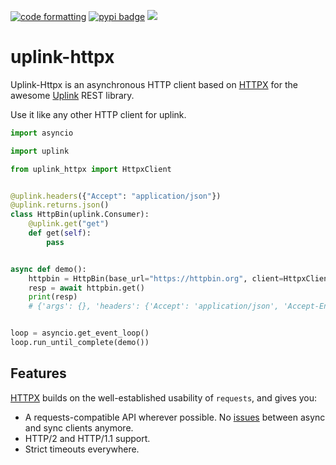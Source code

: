 [![code formatting][black_badge]][black_base]
[![pypi badge][pypi_badge]][pypi_base]
![](https://github.com/chassing/uplink-httpx/workflows/Test/badge.svg)

# uplink-httpx

Uplink-Httpx is an asynchronous HTTP client based on [HTTPX](https://www.encode.io/httpx/) for the awesome [Uplink](https://uplink.readthedocs.io/en/stable/) REST library.

Use it like any other HTTP client for uplink.

```python
import asyncio

import uplink

from uplink_httpx import HttpxClient


@uplink.headers({"Accept": "application/json"})
@uplink.returns.json()
class HttpBin(uplink.Consumer):
    @uplink.get("get")
    def get(self):
        pass


async def demo():
    httpbin = HttpBin(base_url="https://httpbin.org", client=HttpxClient())
    resp = await httpbin.get()
    print(resp)
    # {'args': {}, 'headers': {'Accept': 'application/json', 'Accept-Encoding': 'gzip, deflate', 'Host': 'httpbin.org', 'User-Agent': 'python-httpx/0.9.5'}, ... 'url': 'https://httpbin.org/get'}


loop = asyncio.get_event_loop()
loop.run_until_complete(demo())

```

## Features

[HTTPX](https://www.encode.io/httpx/) builds on the well-established usability of `requests`, and gives you:

* A requests-compatible API wherever possible. No [issues](https://github.com/prkumar/uplink/issues/174) between async and sync clients anymore.
* HTTP/2 and HTTP/1.1 support.
* Strict timeouts everywhere.



[black_badge]: https://img.shields.io/badge/code%20style-black-000000.svg
[black_base]: https://github.com/ambv/black
[pypi_badge]: https://img.shields.io/pypi/v/uplink-httpx.svg
[pypi_base]: https://pypi.python.org/pypi/uplink-httpx
